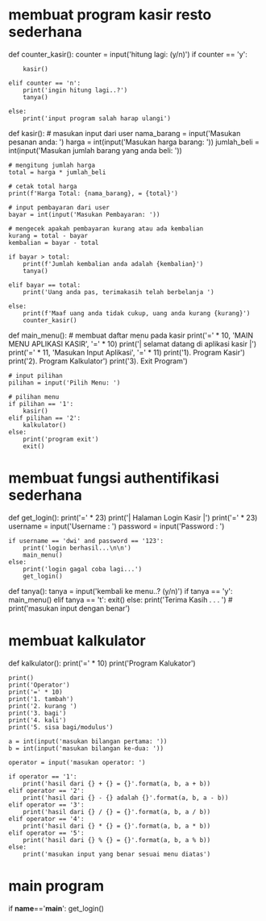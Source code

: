 # membuat program kasir resto sederhana
def counter_kasir():
    counter = input('hitung lagi: (y/n)')
    if counter == 'y':
         
        kasir()
     
    elif counter == 'n':
        print('ingin hitung lagi..?')
        tanya()
     
    else:
        print('input program salah harap ulangi')
 
def kasir():
    # masukan input dari user
    nama_barang = input('Masukan pesanan anda: ')
    harga = int(input('Masukan harga barang: '))
    jumlah_beli = int(input('Masukan jumlah barang yang anda beli: '))
 
    # mengitung jumlah harga
    total = harga * jumlah_beli
     
    # cetak total harga
    print(f'Harga Total: {nama_barang}, = {total}')
 
    # input pembayaran dari user
    bayar = int(input('Masukan Pembayaran: '))
 
    # mengecek apakah pembayaran kurang atau ada kembalian
    kurang = total - bayar
    kembalian = bayar - total
 
    if bayar > total:
        print(f'Jumlah kembalian anda adalah {kembalian}')
        tanya()
     
    elif bayar == total:
        print('Uang anda pas, terimakasih telah berbelanja ')
 
    else:
        print(f'Maaf uang anda tidak cukup, uang anda kurang {kurang}')
        counter_kasir()
 
 
def main_menu():
    # membuat daftar menu pada kasir
    print('=' * 10, 'MAIN MENU APLIKASI KASIR', '=' * 10)
    print('|      selamat datang di aplikasi kasir      |')
    print('=' * 11, 'Masukan Input Aplikasi', '=' * 11)
    print('1). Program Kasir')
    print('2). Program Kalkulator')
    print('3). Exit Program')
 
    # input pilihan
    pilihan = input('Pilih Menu: ')
 
    # pilihan menu
    if pilihan == '1':
        kasir()
    elif pilihan == '2':
        kalkulator()
    else:
        print('program exit')
        exit()
 
 
# membuat fungsi authentifikasi sederhana
def get_login():
    print('=' * 23)
    print('| Halaman Login Kasir |')
    print('=' * 23)
    username = input('Username : ')
    password = input('Password : ')
 
    if username == 'dwi' and password == '123':
        print('login berhasil...\n\n')
        main_menu()
    else:
        print('login gagal coba lagi...')
        get_login()
 
def tanya():
    tanya = input('kembali ke menu..? (y/n)')
    if tanya == 'y':
        main_menu()
    elif tanya == 't':
        exit()
    else:
        print('Terima Kasih . . . ')
       # print('masukan input dengan benar')
 
# membuat kalkulator
def kalkulator():
    print('=' * 10)
    print('Program Kalukator')
 
    print()
    print('Operator')
    print('=' * 10)
    print('1. tambah')
    print('2. kurang ')
    print('3. bagi')
    print('4. kali')
    print('5. sisa bagi/modulus')
 
    a = int(input('masukan bilangan pertama: '))
    b = int(input('masukan bilangan ke-dua: '))
 
    operator = input('masukan operator: ')
 
    if operator == '1':
        print('hasil dari {} + {} = {}'.format(a, b, a + b))
    elif operator == '2':
        print('hasil dari {} - {} adalah {}'.format(a, b, a - b))
    elif operator == '3':
        print('hasil dari {} / {} = {}'.format(a, b, a / b))
    elif operator == '4':
        print('hasil dari {} * {} = {}'.format(a, b, a * b))
    elif operator == '5':
        print('hasil dari {} % {} = {}'.format(a, b, a % b))
    else:
        print('masukan input yang benar sesuai menu diatas')
 
# main program
if __name__=='__main__':
    get_login()
